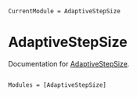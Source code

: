 ```@meta
CurrentModule = AdaptiveStepSize
```

# AdaptiveStepSize

Documentation for [AdaptiveStepSize](https://github.com/pmc4/AdaptiveStepSize.jl).

```@index
```

```@autodocs
Modules = [AdaptiveStepSize]
```
